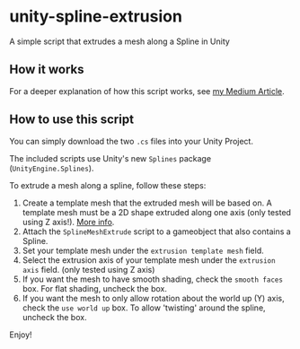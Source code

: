 # unity-spline-extrusion
A simple script that extrudes a mesh along a Spline in Unity

## How it works
For a deeper explanation of how this script works, see [my Medium Article](https://medium.com/@lkuppers11/how-to-extrude-a-custom-mesh-along-splines-in-unity-833a97440c1b).

## How to use this script
You can simply download the two `.cs` files into your Unity Project.

The included scripts use Unity's new `Splines` package (`UnityEngine.Splines`).

To extrude a mesh along a spline, follow these steps:
1. Create a template mesh that the extruded mesh will be based on. A template mesh must be a 2D shape extruded along one axis (only tested using Z axis!). [More info](https://medium.com/@lkuppers11/how-to-extrude-a-custom-mesh-along-splines-in-unity-833a97440c1b#dc0c).
2. Attach the `SplineMeshExtrude` script to a gameobject that also contains a Spline.
3. Set your template mesh under the `extrusion template mesh` field.
4. Select the extrusion axis of your template mesh under the `extrusion axis` field. (only tested using Z axis)
5. If you want the mesh to have smooth shading, check the `smooth faces` box. For flat shading, uncheck the box.
6. If you want the mesh to only allow rotation about the world up (Y) axis, check the `use world up` box. To allow 'twisting' around the spline, uncheck the box.

Enjoy!
